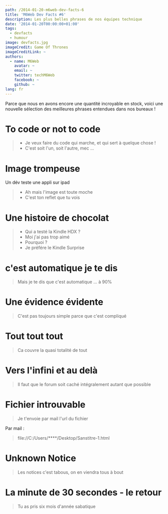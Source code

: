 ```yaml
---
path: /2014-01-20-m6web-dev-facts-6
title: 'M6Web Dev Facts #6'
description: Les plus belles phrases de nos équipes technique
date: '2014-01-20T00:00:00+01:00'
tags:
  - devfacts
  - humour
image: devfacts.jpg
imageCredit: Game Of Thrones
imageCreditLink: ~
authors:
  - name: M6Web
    avatar: ~
    email: ~
    twitter: techM6Web
    facebook: ~
    github: ~
lang: fr
---
```


Parce que nous en avons encore une quantité incroyable en stock, voici une nouvelle sélection des meilleures phrases entendues dans nos bureaux !



# To code or not to code

> * Je veux faire du code qui marche, et qui sert à quelque chose !
> * C'est soit l'un, soit l'autre, mec ...

# Image trompeuse

Un dév teste une appli sur ipad

> * Ah mais l'image est toute moche
> * C'est ton reflet que tu vois

# Une histoire de chocolat

> * Qui a testé la Kindle HDX ?
> * Moi j'ai pas trop aimé
> * Pourquoi ?
> * Je préfére le Kindle Surprise

# c'est automatique je te dis

> Mais je te dis que c'est automatique ... à 90%

# Une évidence évidente

> C'est pas toujours simple parce que c'est compliqué

# Tout tout tout

> Ca couvre la quasi totalité de tout

# Vers l'infini et au delà

> Il faut que le forum soit caché intégralement autant que possible

# Fichier introuvable

> Je t'envoie par mail l'url du fichier

Par mail : 

> file://C:/Users/****/Desktop/Sanstitre-1.html

# Unknown Notice

> Les notices c'est tabous, on en viendra tous à bout

# La minute de 30 secondes - le retour

> Tu as pris six mois d'année sabatique
